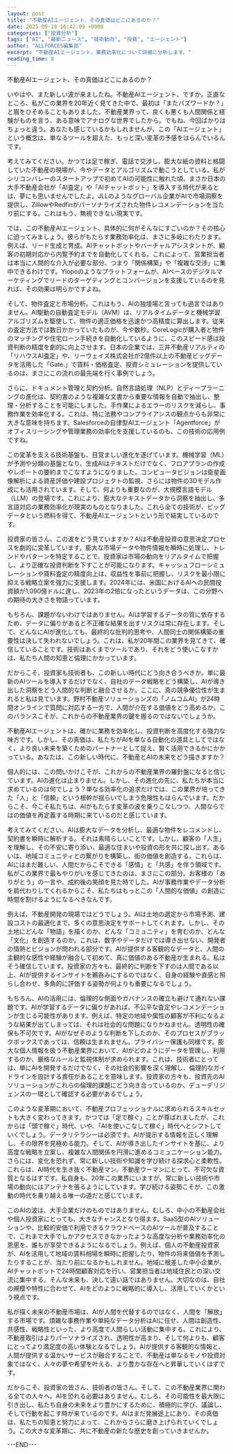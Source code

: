 ```yaml
---
layout: post
title: "不動産AIエージェント、その真価はどこにあるのか？"
date: 2025-09-18 16:42:09 +0000
categories: ["投資分析"]
tags: ["AI", "最新ニュース", "技術動向", "投資", "エージェント"]
author: "ALLFORCES編集部"
excerpt: "不動産AIエージェント、業務効率化について詳細に分析します。"
reading_time: 8
---
```


不動産AIエージェント、その真価はどこにあるのか？

いやはや、また新しい波が来ましたね。不動産AIエージェント、ですか。正直なところ、私がこの業界を20年近く見てきた中で、最初は「またバズワードか？」と眉をひそめることもありました。不動産業界って、良くも悪くも人間関係と経験がものを言う、ある意味でアナログな世界でしたから。でもね、今回ばかりはちょっと違う。あなたも感じているかもしれませんが、この「AIエージェント」という概念は、単なるツールを超えた、もっと深い変革の予感をはらんでいるんです。

考えてみてください。かつては足で稼ぎ、電話で交渉し、膨大な紙の資料と格闘していた不動産の現場が、今やデータとアルゴリズムで動こうとしている。私がシリコンバレーのスタートアップで初めてAIの可能性に触れた頃、まさか日本の大手不動産会社が「AI査定」や「AIチャットボット」を導入する時代が来るとは、夢にも思いませんでしたよ。JLLのようなグローバル企業がAIで市場洞察を提供し、ZillowやRedfinがパーソナライズされた物件レコメンデーションを当たり前にする。これはもう、無視できない現実です。

では、この不動産AIエージェント、具体的に何がそんなにすごいのか？その核心に迫ってみましょう。彼らがもたらす業務効率化は、まさに多岐にわたります。例えば、リード生成と育成。AIチャットボットやバーチャルアシスタントが、顧客の初期対応から内覧予約までを自動化してくれる。これによって、営業担当者は本当に人間的な介入が必要な部分、つまり「関係構築」や「複雑な交渉」に集中できるわけです。Ylopoのようなプラットフォームが、AIベースのデジタルマーケティングでリードのターゲティングとコンバージョンを支援しているのを見れば、その効果は明らかですよね。

そして、物件査定と市場分析。これはもう、AIの独壇場と言っても過言ではありません。AI駆動の自動査定モデル（AVM）は、リアルタイムデータと機械学習アルゴリズムを駆使して、物件の適正価格を迅速かつ高精度に算出します。従来の査定方法では数日かかっていたものが、今や数秒。CoreLogicが購入者と物件のマッチングや住宅ローン手続きを自動化しているように、このスピード感は投資判断の精度を劇的に向上させます。日本の企業では、三井不動産リアルティの「リハウスAI査定」や、リーウェイズ株式会社が2億件以上の不動産ビッグデータを活用した「Gate.」で賃料・価格査定、投資シミュレーションを提供しているのは、まさにこの流れの最先端を行く事例でしょう。

さらに、ドキュメント管理と契約分析。自然言語処理（NLP）とディープラーニングの進化は、契約書のような複雑な文書から重要な情報を自動で抽出し、整理・分析することを可能にしました。手作業によるエラーのリスクを減らし、事務作業を効率化する。これは、特に法務やコンプライアンスの観点からも非常に大きな意味を持ちます。Salesforceの自律型AIエージェント「Agentforce」がオフィスリーシングや管理業務の効率化を支援しているのも、この技術の応用例ですね。

この変革を支える技術基盤も、目覚ましい進化を遂げています。機械学習（ML）が予測や分類の基盤となり、生成AIはテキストだけでなく、フロアプランの作成やレポートの要約までこなすようになりました。コンピュータビジョンは衛星画像解析による資産評価や建設プロジェクトの監視、さらには物件の3Dモデル作成にも活用されています。そして、何よりも重要なのが、大規模言語モデル（LLM）の登場です。これにより、膨大なテキストデータから洞察を抽出し、多言語対応の業務効率化が現実のものとなりました。これら全ての技術が、ビッグデータという燃料を得て、不動産AIエージェントという形で結実しているのです。

投資家の皆さん、この波をどう見ていますか？AIは不動産投資の意思決定プロセスを劇的に変革しています。膨大な市場データや物件情報を瞬時に処理し、トレンドやパターンを特定することで、投資家は市場の動向をリアルタイムで把握し、より正確な投資判断を下すことが可能になります。キャッシュフローシミュレーションや賃料査定の精度向上は、収益性を事前に把握し、リスクを最小限に抑える戦略立案を強力に支援します。2024年には、米国におけるAIへの民間投資額が1,090億ドルに達し、2023年の2倍になったというデータは、この分野への期待の大きさを物語っています。

もちろん、課題がないわけではありません。AIは学習するデータの質に依存するため、データに偏りがあると不正確な結果を出すリスクは常に存在します。そして、どんなにAIが進化しても、最終的な批判的思考や、人間同士の関係構築の重要性は決して失われないでしょう。これは、私が20年間この業界を見てきて、確信していることです。技術はあくまでツールであり、それをどう使いこなすかは、私たち人間の知恵と倫理にかかっています。

だからこそ、投資家も技術者も、この新しい時代にどう向き合うべきか。単に最新のAIツールを導入するだけでなく、自社のデータ戦略をどう構築し、AIが導き出した洞察をどう人間的な判断と融合させるか。ここに、真の競争優位性が生まれると私は見ています。野村不動産ソリューションズの「ノムコムAI」が24時間オンラインで質問に対応する一方で、人間が介在する価値をどう高めるか。このバランスこそが、これからの不動産業界の鍵を握るのではないでしょうか。

不動産AIエージェントは、確かに業務を効率化し、投資判断を高度化する強力な味方です。しかし、その真価は、私たちがAIを単なる自動化の道具としてではなく、より良い未来を築くためのパートナーとして捉え、賢く活用できるかにかかっている。あなたは、この新しい時代に、不動産とAIの未来をどう描きますか？

個人的には、この問いかけこそが、これからの不動産業界の羅針盤になると信じています。AIの進化は止まりません。しかし、その進化の先に、私たちが本当に求めているのは何でしょう？単なる効率化の追求だけでは、この業界が培ってきた「人」と「信頼」という根幹が揺らいでしまう危険性もはらんでいます。だからこそ、今こそ私たちは、AIがもたらす変革の波を乗りこなしつつ、人間ならではの価値を再定義する時期に来ているのだと感じています。

考えてみてください。AIは膨大なデータを分析し、最適な物件をレコメンドし、契約書を瞬時に解析する。それは素晴らしいことです。しかし、顧客の「人生」を理解し、その不安に寄り添い、最適な住まいや投資の形を共に探し出す。あるいは、地域コミュニティとの繋がりを構築し、街の価値を創造する。これらは、AIにはまだ難しい、人間だからこそできる「感情」と「共感」を伴う領域です。私がこの業界で最もやりがいを感じてきたのは、まさにこの部分。お客様の「ありがとう」の一言や、成約後の笑顔を見た時でした。AIが事務作業やデータ分析を肩代わりしてくれるからこそ、私たちはもっとこの「人間的な価値」の創造に時間を割けるようになるべきなんです。

例えば、不動産開発の現場ではどうでしょう。AIは土地の選定から市場予測、建設コストの最適化まで、多くの意思決定をサポートしてくれます。しかし、その土地にどんな「物語」を描くのか、どんな「コミュニティ」を育むのか、どんな「文化」を創造するのか。これは、数字やデータだけでは導き出せない、開発者の情熱とビジョンが問われる部分です。AIが提供する客観的なデータと、人間の主観的な感性や経験が融合して初めて、真に価値のある不動産が生まれる。私はそう確信しています。投資家の方々も、最終的に判断を下すのは人間である以上、AIが提供するインサイトを鵜呑みにするのではなく、自身の経験や直感と照らし合わせ、多角的に評価する姿勢が何よりも重要になるでしょう。

もちろん、AIの活用には、倫理的な側面やガバナンスの確立も避けて通れない課題です。AIが学習するデータに偏りがあれば、不公平な査定やレコメンデーションが生じる可能性があります。例えば、特定の地域や属性の顧客が不利になるような結果が出てしまっては、それは社会的な問題になりかねません。透明性の確保も不可欠です。AIがなぜそのような判断を下したのか、そのプロセスがブラックボックスであっては、信頼は生まれません。プライバシー保護も同様です。膨大な個人情報を扱う不動産業界において、AIがどのようにデータを管理し、利用するのか、厳格なルールと監視体制が求められます。これは、技術者にとっては、単にAIを開発するだけでなく、その社会的影響を深く理解し、倫理的なガイドラインを設計する責任があることを意味します。投資家の方々も、投資先のAIソリューションがこれらの倫理的課題にどう向き合っているのか、デューデリジェンスの一環として確認する必要があるでしょう。

このような変革期において、不動産プロフェッショナルに求められるスキルセットも大きく変わってきます。かつては「足で稼ぐ」ことが尊ばれましたが、これからは「頭で稼ぐ」時代、いや、「AIを使いこなして稼ぐ」時代へとシフトしていくでしょう。データリテラシーは必須です。AIが提示する情報を正しく理解し、その限界を見極める能力。そして、AIが導き出したインサイトを基に、より高度な戦略を立案し、複雑な人間関係を円滑に進めるコミュニケーション能力。さらには、変化を恐れず、常に新しい技術や知識を学び続ける探求心と柔軟性。これらは、AI時代を生き抜く不動産マン、不動産ウーマンにとって、不可欠な資質となるはずです。私自身も、20年この業界にいますが、常に新しい技術や市場の動向にはアンテナを張るようにしています。学び続ける姿勢こそが、この激動の時代を乗り越える唯一の道だと感じています。

このAIの波は、大手企業だけのものではありません。むしろ、中小の不動産会社や個人投資家にとっても、大きなチャンスとなり得ます。SaaS型のAIソリューションや、比較的安価で利用できるクラウドベースのAIツールが普及することで、これまで大手でしかアクセスできなかったような高度な分析や業務効率化の恩恵を、誰もが享受できるようになるでしょう。例えば、個人の不動産投資家が、AIを活用して地域の賃料相場を瞬時に把握したり、物件の将来価値を予測したりすることが、当たり前になるかもしれません。地域に根差した中小企業が、AIチャットボットで24時間顧客対応を行い、営業担当者は地域住民との深い交流に集中する。そんな未来も、決して遠い話ではありません。大切なのは、自社の規模や特性に合わせて、AIをどのように戦略的に導入し、活用していくかという視点です。

私が描く未来の不動産市場は、AIが人間を代替するのではなく、人間を「解放」する市場です。煩雑な事務作業や単純なデータ分析はAIに任せ、人間は創造性、共感性、戦略性といった、より高度で人間らしい活動に集中する。これにより、不動産取引はよりパーソナライズされ、透明性が高まり、そして何よりも、顧客にとってより満足度の高い体験となるでしょう。AIが提供する客観的な情報と、人間が提供する温かいサービスが融合することで、不動産は単なるモノや投資対象ではなく、人々の夢や希望を叶える、より豊かな存在へと昇華していくはずです。

だからこそ、投資家の皆さん、技術者の皆さん。そして、この不動産業界に関わる全ての人々へ。AIを恐れる必要はありません。むしろ、その可能性を最大限に引き出し、私たち自身の未来をより豊かにするために、積極的に学び、議論し、そして行動を起こす時が来ているのです。AIはまだ発展途上にあり、その真価は、私たちの知恵と努力によって、これからさらに磨き上げられていくでしょう。この大きな変革期に、共に不動産の新たな歴史を創っていきませんか。

---END---